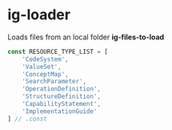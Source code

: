 # ig-loader

Loads files from an local folder __ig-files-to-load__

```js
const RESOURCE_TYPE_LIST = [
    'CodeSystem',
    'ValueSet',
    'ConceptMap',
    'SearchParameter',
    'OperationDefinition',
    'StructureDefinition',
    'CapabilityStatement',
    'ImplementationGuide'
] // .const
```

